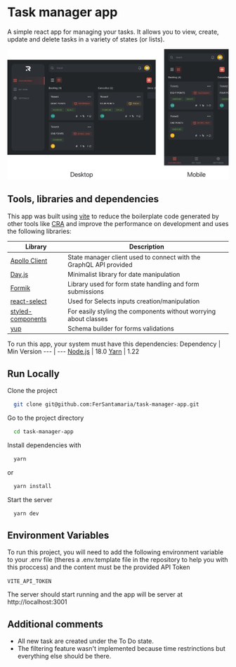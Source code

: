 
# Task manager app

A simple react app for managing your tasks. It allows you to view, create, update and delete tasks in a variety of states (or lists).

![alt text](https://github.com/FerSantamaria/task-manager-app/blob/main/readme_content/task-manager.jpeg "Task manager app")


## Tools, libraries and dependencies
This app was built using [vite](https://vitejs.dev/) to reduce the boilerplate
code generated by other tools like [CRA](https://create-react-app.dev/) and improve 
the performance on development and uses the following libraries:

Library | Description
--- | --- 
[Apollo Client](https://www.apollographql.com/docs/react/) | State manager client used to connect with the GraphQL API provided
[Day.js](https://day.js.org/) | Minimalist library for date manipulation
[Formik](https://formik.org) | Library used for form state handling and form submissions
[react-select](https://react-select.com/home) | Used for Selects inputs creation/manipulation
[styled-components](https://styled-components.com/) | For easily styling the components without worrying about classes
[yup](https://github.com/jquense/yup) | Schema builder for forms validations

To run this app, your system must have this dependencies:
Dependency | Min Version
--- | --- 
[Node.js](https://nodejs.org/en/) | 18.0
[Yarn](https://classic.yarnpkg.com/en/) | 1.22

## Run Locally

 Clone the project

```bash
  git clone git@github.com:FerSantamaria/task-manager-app.git
```

Go to the project directory

```bash
  cd task-manager-app
```

Install dependencies with

```bash
  yarn
```

or

```bash
  yarn install
```

Start the server

```bash
  yarn dev
```

## Environment Variables

To run this project, you will need to add the following environment variable to your 
.env file (theres a .env.template file in the repository to help you with this proccess)
and the content must be the provided API Token

`VITE_API_TOKEN`

The server should start running and the app will be server at http://localhost:3001
## Additional comments

- All new task are created under the To Do state.
- The filtering feature wasn't implemented because time restrinctions but everything
else should be there.
